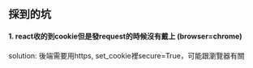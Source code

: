 ## 採到的坑

#### 1. react收的到cookie但是發request的時候沒有戴上 (browser=chrome)

solution: 後端需要用https, set_cookie裡secure=True，可能跟瀏覽器有關